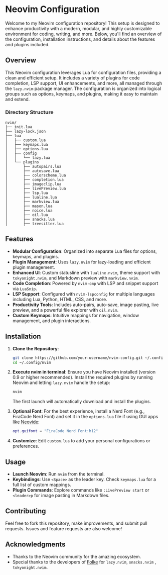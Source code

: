 
# Neovim Configuration

Welcome to my Neovim configuration repository! This setup is designed to enhance productivity with a modern, modular, and highly customizable environment for coding, writing, and more. Below, you'll find an overview of the configuration, installation instructions, and details about the features and plugins included.

## Overview

This Neovim configuration leverages Lua for configuration files, providing a clean and efficient setup. It includes a variety of plugins for code completion, LSP support, UI enhancements, and more, all managed through the `lazy.nvim` package manager. The configuration is organized into logical groups such as options, keymaps, and plugins, making it easy to maintain and extend.

### Directory Structure
```
nvim/
├── init.lua
├── lazy-lock.json
├── lua
│   ├── custom.lua
│   ├── keymaps.lua
│   ├── options.lua
│   ├── config
│   │   └── lazy.lua
│   └── plugins
│       ├── autopairs.lua
│       ├── autosave.lua
│       ├── colorscheme.lua
│       ├── completion.lua
│       ├── imageclip.lua
│       ├── livePreview.lua
│       ├── lsp.lua
│       ├── lualine.lua
│       ├── markview.lua
│       ├── mason.lua
│       ├── noice.lua
│       ├── oil.lua
│       ├── snacks.lua
│       ├── treesitter.lua
```

## Features

- **Modular Configuration**: Organized into separate Lua files for options, keymaps, and plugins.
- **Plugin Management**: Uses `lazy.nvim` for lazy-loading and efficient plugin management.
- **Enhanced UI**: Custom statusline with `lualine.nvim`, theme support with `tokyonight.nvim`, and Markdown preview with `markview.nvim`.
- **Code Completion**: Powered by `nvim-cmp` with LSP and snippet support via `LuaSnip`.
- **LSP Support**: Configured with `nvim-lspconfig` for multiple languages including Lua, Python, HTML, CSS, and more.
- **Productivity Tools**: Includes auto-pairs, auto-save, image pasting, live preview, and a powerful file explorer with `oil.nvim`.
- **Custom Keymaps**: Intuitive mappings for navigation, window management, and plugin interactions.

## Installation

1. **Clone the Repository**:
   ```bash
   git clone https://github.com/your-username/nvim-config.git ~/.config/nvim
   cd ~/.config/nvim
   ```

2. **Execute nvim in terminal**:
   Ensure you have Neovim installed (version 0.9 or higher recommended). Install the required plugins by running Neovim and letting `lazy.nvim` handle the setup:
   ```bash
   nvim
   ```

   The first launch will automatically download and install the plugins.

3. **Optional Font**:
   For the best experience, install a Nerd Font (e.g., FiraCode Nerd Font) and set it in the `options.lua` file if using GUI apps like [Neovide](https://neovide.dev/):
   ```lua
   opt.guifont = "FiraCode Nerd Font:h12"
   ```

4. **Customize**:
   Edit `custom.lua` to add your personal configurations or preferences.

## Usage

- **Launch Neovim**: Run `nvim` from the terminal.
- **Keybindings**: Use `<Space>` as the leader key. Check `keymaps.lua` for a full list of custom mappings.
- **Plugin Commands**: Explore commands like `:LivePreview start` or `<leader>p` for image pasting in Markdown files.

## Contributing

Feel free to fork this repository, make improvements, and submit pull requests. Issues and feature requests are also welcome!

## Acknowledgments

- Thanks to the Neovim community for the amazing ecosystem.
- Special thanks to the developers of [Folke](https://github.com/folke) for `lazy.nvim`, `snacks.nvim` , `tokyonight.nvim`.
